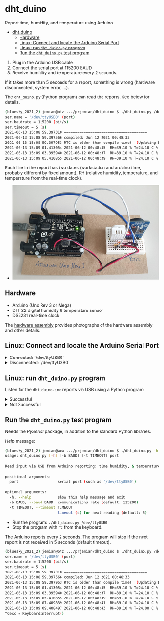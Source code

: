 # dht_duino

Report time, humidity, and temperature using Arduino.

- [dht_duino](#dht_duino)
  - [Hardware](#hardware)
  - [Linux: Connect and locate the Arduino Serial Port](#linux-connect-and-locate-the-arduino-serial-port)
  - [Linux: run `dht_duino.py` program](#linux-run-dht_duinopy-program)
  - [Run the `dht_duino.py` test program](#run-the-dht_duinopy-test-program)

1. Plug in the Arduino USB cable
2. Connect the serial port at 115200 BAUD
3. Receive humidity and temperature every 2 seconds.

If it takes more than 5 seconds for a report, something is wrong (hardware
disconnected, system error, ...).

The `dht_duino.py` (Python program) can read the reports.  See below for details.

```sh
(bluesky_2021_2) jemian@otz .../prjemian/dht_duino $ ./dht_duino.py /dev/ttyUSB0
ser.name = '/dev/ttyUSB0' (port)
ser.baudrate = 115200 (bit/s)
ser.timeout = 5 (s)
2021-06-13 15:08:59.397310 ======================================
2021-06-13 15:08:59.397566 compiled: Jun 12 2021 00:48:33
2021-06-13 15:08:59.397953 RTC is older than compile time!  (Updating DateTime)
2021-06-13 15:09:01.413054 2021-06-12 00:48:35  RH=39.10 % T=24.10 C % RTC_T=25.00 C
2021-06-13 15:09:03.395940 2021-06-12 00:48:37  RH=39.10 % T=24.10 C % RTC_T=25.00 C
2021-06-13 15:09:05.410855 2021-06-12 00:48:39  RH=39.10 % T=24.10 C % RTC_T=25.00 C
```

Each line in the report has two dates (workstation and arduino time, probably different by fixed amount), RH (relative humidity, temperature, and temperature from the real-time clock).

* ![System overview, with Uno R3+](images/20210613_160104.jpg "System overview, with Uno R3+")

## Hardware

* Arduino (Uno Rev 3 or Mega)
* DHT22 digital humidity & temperature sensor
* DS3231 real-time clock

The [hardware assembly](assembly.md) provides photographs of the hardware
assembly and other details.

## Linux: Connect and locate the Arduino Serial Port

<details>
<summary>Connected: `/dev/ttyUSB0`</summary>

```sh
(bluesky_2021_2) jemian@otz .../prjemian/dht_duino $ dmesg | grep -i ftdi
[  919.439376] usb 1-2: Manufacturer: FTDI
[  919.540376] usbcore: registered new interface driver ftdi_sio
[  919.540390] usbserial: USB Serial support registered for FTDI USB Serial Device
[  919.540448] ftdi_sio 1-2:1.0: FTDI USB Serial Device converter detected
[  919.540894] usb 1-2: FTDI USB Serial Device converter now attached to ttyUSB0
```

</details>

<details>
<summary>Disconnected: `/dev/ttyUSB0`</summary>

```sh
(bluesky_2021_2) jemian@wow .../prjemian/dht_duino $ dmesg | grep -i ftdi | tail -4
[3373492.334136] ftdi_sio 1-12:1.0: FTDI USB Serial Device converter detected
[3373492.334528] usb 1-12: FTDI USB Serial Device converter now attached to ttyUSB0
[3374411.734158] ftdi_sio ttyUSB0: FTDI USB Serial Device converter now disconnected from ttyUSB0
[3374411.734200] ftdi_sio 1-12:1.0: device disconnected
```

</details>


## Linux: run `dht_duino.py` program

Listen for the `dht_duino.ino` reports via USB
using a Python program:

<details>
<summary>Successful</summary>

```sh
(bluesky_2021_2) jemian@otz .../prjemian/dht_duino $ ./dht_duino.py /dev/ttyUSB0
ser.name = '/dev/ttyUSB0' (port)
ser.baudrate = 115200 (bit/s)
ser.timeout = 5 (s)
2021-06-13 15:08:59.397310 ======================================
2021-06-13 15:08:59.397566 compiled: Jun 12 2021 00:48:33
2021-06-13 15:08:59.397953 RTC is older than compile time!  (Updating DateTime)
2021-06-13 15:09:01.413054 2021-06-12 00:48:35  RH=39.10 % T=24.10 C % RTC_T=25.00 C
2021-06-13 15:09:03.395940 2021-06-12 00:48:37  RH=39.10 % T=24.10 C % RTC_T=25.00 C
2021-06-13 15:09:05.410855 2021-06-12 00:48:39  RH=39.10 % T=24.10 C % RTC_T=25.00 C
2021-06-13 15:09:07.409839 2021-06-12 00:48:41  RH=39.10 % T=24.10 C % RTC_T=25.00 C
2021-06-13 15:09:09.408497 2021-06-12 00:48:43  RH=39.10 % T=24.00 C % RTC_T=25.00 C
```

</details>

<details>
<summary>Not Successful</summary>

We know this will fail because `$USER` is not in the dialout group:

```sh
grep dialout /etc/group | grep ${USER}
```

is empty.

```sh
(bluesky_2021_2) jemian@wow .../prjemian/dht_duino $ ./dht_duino.py /dev/ttyUSB0
Traceback (most recent call last):
  File "/home/beams/JEMIAN/.conda/envs/bluesky_2021_2/lib/python3.8/site-packages/serial/serialposix.py", line 322, in open
    self.fd = os.open(self.portstr, os.O_RDWR | os.O_NOCTTY | os.O_NONBLOCK)
PermissionError: [Errno 13] Permission denied: '/dev/ttyUSB0'

During handling of the above exception, another exception occurred:

Traceback (most recent call last):
  File "./dht_duino.py", line 72, in <module>
    main(args.port, args.baud, args.timeout)
  File "./dht_duino.py", line 34, in main
    with serial.Serial(port, baud, timeout=timeout) as ser:
  File "/home/beams/JEMIAN/.conda/envs/bluesky_2021_2/lib/python3.8/site-packages/serial/serialutil.py", line 244, in __init__
    self.open()
  File "/home/beams/JEMIAN/.conda/envs/bluesky_2021_2/lib/python3.8/site-packages/serial/serialposix.py", line 325, in open
    raise SerialException(msg.errno, "could not open port {}: {}".format(self._port, msg))
serial.serialutil.SerialException: [Errno 13] could not open port /dev/ttyUSB0: [Errno 13] Permission denied: '/dev/ttyUSB0'
```

</details>

## Run the `dht_duino.py` test program

Needs the *PySerial* package, in addition to the standard Python libraries.

*Help* message:

```sh
(bluesky_2021_2) jemian@wow .../prjemian/dht_duino $ ./dht_duino.py -h
usage: dht_duino.py [-h] [-b BAUD] [-t TIMEOUT] port

Read input via USB from Arduino reporting: time humidity, & temperature.

positional arguments:
  port                  serial port (such as '/dev/ttyUSB0')

optional arguments:
  -h, --help            show this help message and exit
  -b BAUD, --baud BAUD  communications rate (default: 115200)
  -t TIMEOUT, --timeout TIMEOUT
                        timeout (s) for next reading (default: 5)
```

* Run the program: `./dht_duino.py /dev/ttyUSB0`
* Stop the program with `^C` from the keyboard.

The Arduino reports every 2 seconds.  The program will stop if the next report is not received in 5 seconds (default timeout).

```sh
(bluesky_2021_2) jemian@otz .../prjemian/dht_duino $ ./dht_duino.py /dev/ttyUSB0
ser.name = '/dev/ttyUSB0' (port)
ser.baudrate = 115200 (bit/s)
ser.timeout = 5 (s)
2021-06-13 15:08:59.397310 ======================================
2021-06-13 15:08:59.397566 compiled: Jun 12 2021 00:48:33
2021-06-13 15:08:59.397953 RTC is older than compile time!  (Updating DateTime)
2021-06-13 15:09:01.413054 2021-06-12 00:48:35  RH=39.10 % T=24.10 C % RTC_T=25.00 C
2021-06-13 15:09:03.395940 2021-06-12 00:48:37  RH=39.10 % T=24.10 C % RTC_T=25.00 C
2021-06-13 15:09:05.410855 2021-06-12 00:48:39  RH=39.10 % T=24.10 C % RTC_T=25.00 C
2021-06-13 15:09:07.409839 2021-06-12 00:48:41  RH=39.10 % T=24.10 C % RTC_T=25.00 C
2021-06-13 15:09:09.408497 2021-06-12 00:48:43  RH=39.10 % T=24.00 C % RTC_T=25.00 C
^Cexc = KeyboardInterrupt()
```
